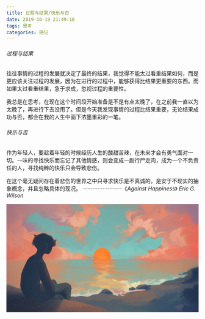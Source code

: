 ```yaml
---
title: 过程与结果/快乐与否
date: 2019-10-19 21:49:10
tags: 思考
categories: 随记
---
```




###### 过程与结果

往往事情的过程的发展就决定了最终的结果，我觉得不能太过看重结果如何，而是更应该关注过程的发展，因为在进行的过程中，能够获得比结果更重要的东西。而如果太过看重结果，急于求成，忽视过程的重要性。

我总是在思考，在现在这个时间段开始准备是不是有点太晚了，在之前我一直以为太晚了，再进行下去没用了。但是今天我发现事情的过程比结果重要，无论结果成功与否，都会在我的人生中画下浓墨重彩的一笔。

###### 快乐与否

作为年轻人，要趁着年轻的时候经历人生的酸甜苦辣，在未来才会有勇气面对一切。一味的寻找快乐而忘记了其他情感，则会变成一副行尸走肉，成为一个不负责任的人，寻找纯粹的快乐只会导致悲伤。

在这个毫无疑问存在着悲伤的世界之中只寻求快乐是不真诚的，是安于不现实的抽象概念，并且忽略具体的现况。  ----------------《*Against Happiness*》  *Eric G. Wilson*



![](suiji1/1.jpg)
